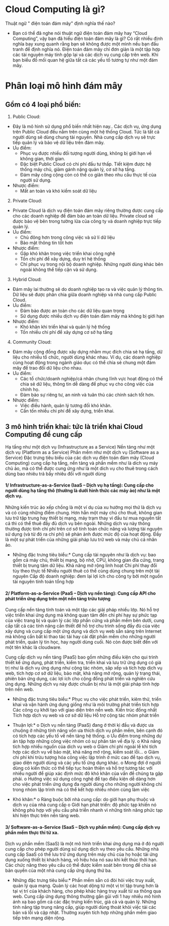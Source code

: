 # Cloud Computing là gì?
Thuật ngữ " điện toán đám mây" định nghĩa thế nào?

 - Bạn có thể đã nghe nói thuật ngữ điện toán đám mây hay “Cloud Computing”, vậy bạn đã hiểu điện toán đám mây là gì? Có rất nhiều định nghĩa bay xung quanh rằng 
bạn sẽ không được một mình nếu bạn đấu tranh để định nghĩa nó. Điện toán đám mây chỉ đơn giản là một tập hợp các tài nguyên máy tính gộp lại và các dịch vụ cung
cấp trên web. Khi bạn biểu đồ mối quan hệ giữa tất cả các yếu tố tương tự như một đám mây.
 
 # Phân loại mô hình đám mây
 ## Gồm có 4 loại phổ biến:
 1. Public Cloud:
 - Đây là mô hình sử dụng phổ biến nhất hiện nay.. Các dịch vụ, ứng dụng trên Public Cloud đều nằm trên cùng một hệ thống Cloud. Tức là tất cả người dùng sẽ dùng 
  chung tài nguyên. Nhà cung cấp dịch vụ sẽ trực tiếp quản lý và bảo vệ dữ liệu trên đám mây.
 - Ưu điểm:  
     - Phục vụ được nhiều đối tượng người dùng, không bị giới hạn về không gian, thời gian.
     - Đặc biệt Public Cloud có chi phí đầu tư thấp. Tiết kiệm được hệ thống máy chủ, giảm gánh nặng quản lý, cơ sở hạ tầng.
     - Đám mây công cộng còn có thể co giãn theo nhu cầu thực tế của người sử dụng.
 - Nhược điểm:
     - Mất an toàn và khó kiểm soát dữ liệu

2. Private Cloud:
 - Private Cloud là dịch vụ điện toán đám mây riêng thường được cung cấp cho các doanh nghiệp để đảm bảo an toàn dữ liệu. Private cloud sẽ được bảo vệ bên trong tường
 lửa của công ty và doanh nghiệp trực tiếp quản lý.
 - Ưu điểm:
     - Chủ đông hơn trong công việc và sử lí dữ liệu
     - Bảo mật thông tin tốt hơn
 - Nhược điểm:
     - Gặp khó khăn trong việc triển khai công nghệ
     - Tốn chi phí để xây dựng, duy trì hệ thống
     - Chỉ phục vụ trong nội bộ doanh nghiệp. Những người dùng khác bên ngoài không thể tiếp cận và sử dụng. 
3. Hybrid Cloud:
- Đám mây lai thường sẽ do doanh nghiệp tạo ra và việc quản lý thông tin. Dữ liệu sẽ được phân chia giữa doanh nghiệp và nhà cung cấp Public Cloud.
- Ưu điểm:
     - Đảm bảo được an toàn cho các dữ liệu quan trọng
     - Sử dụng được nhiều dịch vụ điện toán đám mây mà không bị giới hạn
- Nhược điểm:
     - Khó khăn khi triển khai và quản lý hệ thống
     - Tốn nhiều chi phí để xây dựng cơ sở hạ tầng
4. Community Cloud:
 - Đám mây cộng đồng được xây dựng nhằm mục đích chia sẻ hạ tầng, dữ liệu cho nhiều tổ chức, người dùng khác nhau. Ví dụ, các doanh nghiệp cùng hoạt
     động trong ngành giáo dục có thể chia sẻ chung một đám mây để trao đổi dữ liệu cho nhau.
 - Ưu điểm:
     - Các tổ chức/doanh nghiệp/cá nhân chung lĩnh vực hoạt động có thể chia sẻ dữ liệu, thông tin dễ dàng để phục vụ cho công việc của chính họ.
     - Đảm bảo sự riêng tư, an ninh và tuân thủ các chính sách tốt hơn.
- Nhược điểm:
     - Việc điều hành, quản lý tương đối khó khăn.
     - Cần tốn nhiều chi phí để xây dựng, triển khai.
 ## 3 mô hình triển khai: tức là triển khai Cloud Computing để cung cấp
Hạ tầng như một dịch vụ (Infrastructure as a Service)
Nền tảng như một dịch vụ (Platform as a Service)
Phần mềm như một dịch vụ (Software as a Service)
Đặc trưng tiêu biểu của các dịch vụ điện toán đám mây (Cloud Computing) cung cấp hạ tầng, nền tảng và phần mềm như là dich vụ máy chủ ảo, mà có thể được cung ứng như là một dich vụ cho thuê trong cách dùng bao nhiêu trả bấy nhiêu đối với người dùng
#### 1/ Infrastructure-as-a-Service (IaaS – Dịch vụ hạ tầng): Cung cấp cho người dùng hạ tầng thô (thường là dưới hình thức các máy ảo) như là một dịch vụ.

Những kiến trúc ảo xếp chồng là một ví dụ của xu hướng mọi thứ là dịch vụ và có cùng những điểm chung. Hơn hẳn một máy chủ cho thuê, không gian lưu trữ tập trung hay thiết bị mạng, máy trạm thay vì đầu tư mua nguyên tất cả thì có thể thuê đầy đủ dịch vụ bên ngoài. Những dịch vụ này thông thường được tính chi phí trên cơ sở tính toán chức năng và lượng tài nguyên sử dụng (và từ đó ra chi phí) sẽ phản ảnh được mức độ của hoạt động. Đầy là một sự phát triển của những giải pháp lưu trữ web và máy chủ cá nhân ảo.

* Những đặc trưng tiêu biểu:*
Cung cấp tài nguyên như là dịch vụ: bao gồm cả máy chủ, thiết bị mạng, bộ nhớ, CPU, không gian đĩa cứng, trang thiết bị trung tâm dữ liệu.
Khả năng mở rộng linh hoạt
Chi phí thay đổi tùy theo thực tế
Nhiều người thuê có thể cùng dùng chung trên một tài nguyên
Cấp độ doanh nghiệp: đem lại lợi ích cho công ty bởi một nguồn tài nguyên tính toán tổng hợp

#### 2/ Platform-as-a-Service (PaaS – Dịch vụ nền tảng): Cung cấp API cho phát triển ứng dụng trên một nền tảng trừu tượng

Cung cấp nền tảng tính toán và một tập các giải pháp nhiều lớp. Nó hỗ trợ việc triển khai ứng dụng mà không quan tâm đến chi phí hay sự phức tạp của việc trang bị và quản lý các lớp phần cứng và phần mềm bên dưới, cung cấp tất cả các tính năng cần thiết để hỗ trợ chu trình sống đầy đủ của việc xây dựng và cung cấp một ứng dụng và dịch vụ web sẵn sàng trên Internet mà không cần bất kì thao tác tải hay cài đặt phần mềm cho những người phát triển, quản lý tin học, hay người dùng cuối. Nó còn được biết đến với một tên khác là cloudware.

Cung cấp dịch vụ nền tảng (PaaS) bao gồm những điều kiện cho qui trình thiết kế ứng dụng, phát triển, kiểm tra, triển khai và lưu trữ ứng dụng có giá trị như là dịch vụ ứng dụng như cộng tác nhóm, săp xếp và tích hợp dịch vụ web, tích hợp cơ sở dữ liệu, bảo mật, khả năng mở rộng, quản lý trạng thái, phiên bản ứng dụng, các lợi ích cho cộng đồng phát triển và nghiên cứu ứng dụng. Những dịch vụ này được chuẩn bị như là một giải pháp tính hợp trên nền web.

* Những đặc trưng tiêu biểu:*
Phục vụ cho việc phát triển, kiêm thử, triển khai và vận hành ứng dụng giống như là môi trường phát triển tích hợp
Các công cụ khởi tạo với giao diện trên nền web.
Kiến trúc đồng nhất
Tích hợp dịch vụ web và cơ sở dữ liệu
Hỗ trợ cộng tác nhóm phát triển

* Thuận lợi:*
o Dịch vụ nền tảng (PaaS) đang ở thời kì đầu và được ưa chuộng ở những tính năng vốn ưa thích dịch vụ phần mềm, bên cạnh đó có tích hợp các yếu tố về nền tảng hệ thống.
o Ưu điểm trong những dự án tập hợp những công việc nhóm có sự phân tán về địa lý.
o Khả năng tích hợp nhiều nguồn của dich vụ web
o Giảm chi phí ngoài lề khi tích hợp các dịch vụ về bảo mật, khả năng mở rộng, kiểm soát lỗi…
o Giảm chi phí khi trừu tượng hóa công việc lập trình ở mức cao để tạo dịch vụ, giao diện người dùng và các yếu tố ứng dụng khác.
o Mong đợi ở người dùng có kiến thức có thể tiếp tục hoàn thiện và hỗ trợ tương tác với nhiều người để giúp xác định mức đô khó khăn của vấn đề chúng ta gặp phải.
o Hướng việc sử dụng công nghệ để tạo điều kiện dễ dàng hơn cho việc phát triển ứng dụng đa người dùng cho những người không chỉ trong nhóm lập trình mà có thể kết hợp nhiều nhóm cùng làm việc

* Khó khăn:*
o Ràng buộc bởi nhà cung cấp: do giới hạn phụ thuộc và dịch vụ của nhà cung cấp
o Giới hạn phát triển: độ phức tạp khiến nó không phù hợp với yêu cầu phá triển nhanh vì những tính năng phức tạp khi hiện thực trên nền tảng web.

#### 3/ Software-as-a-Service (SaaS – Dịch vụ phần mềm): Cung cấp dịch vụ phần mềm thực thi từ xa.

Dịch vụ phần mềm (SaaS) là một mô hình triển khai ứng dụng mà ở đó người cung cấp cho phép người dùng sử dụng dịch vụ theo yêu cầu. Những nhà cung cấp SaaS có thể lưu trữ ứng dụng trên máy chủ của họ hoặc tải ứng dụng xuống thiết bị khách hàng, vô hiệu hóa nó sau khi kết thúc thời hạn. Các chức năng theo yêu cầu có thể được kiểm soát bên trong để chia sẻ bản quyền của một nhà cung cấp ứng dụng thứ ba.

* Những đặc trưng tiêu biểu:*
Phần mềm sẵn có đòi hỏi việc truy xuất, quản lý qua mạng.
Quản lý các hoạt dộng từ một vị trí tập trung hơn là tại vị trí của khách hàng, cho phép khác hàng truy xuất từ xa thông qua web. Cung cấp ứng dụng thông thường gần gũi với 1 hay nhiều mô hình ánh xạ bao gồm cả các đặc trưng kiến trúc, giá cả và quản lý.
Những tính năng tập trung nâng cấp, giúp người dùng thoát khỏi việc tải các bản vá lỗi và cập nhật.
Thường xuyên tích hợp những phần mềm giao tiếp trên mạng diện rộng.

